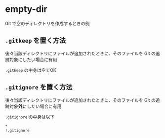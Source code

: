 # empty-dir

Git で空のディレクトリを作成するときの例

## `.gitkeep` を置く方法

後々当該ディレクトリにファイルが追加されたときに、そのファイルを Git の追跡対象にしたい場合に有用

`.gitkeep` の中身は空でOK

## `.gitignore` を置く方法

後々当該ディレクトリにファイルが追加されたときに、そのファイルを Git の追跡対象**外**にしたい場合に有用

`.gitignore` の中身は以下

```.gitignore
*
!.gitignore
```
